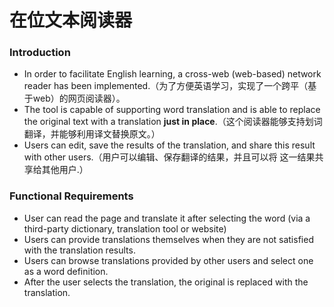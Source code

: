 # 在位文本阅读器

### Introduction

- In order to facilitate English learning, a cross-web (web-based) network reader has been implemented.（为了⽅便英语学习，实现了⼀个跨平（基于web）的⽹⻚阅读器）。
- The tool is capable of supporting word translation and is able to replace the original text with a translation **just in place**.（这个阅读器能够⽀持划词翻译，并能够利⽤译⽂替换原⽂。）
- Users can edit, save the results of the translation, and share this result with other users.（⽤户可以编辑、保存翻译的结果，并且可以将 这⼀结果共享给其他⽤户.）



### Functional Requirements

- User can read the page and translate it after selecting the word (via a third-party dictionary, translation tool or website)
- Users can provide translations themselves when they are not satisfied with the translation results.
- Users can browse translations provided by other users and select one as a word definition.
- After the user selects the translation, the original is replaced with the translation.